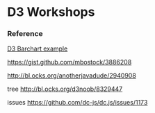 # D3 Workshops


### Reference
[D3 Barchart example ](https://bl.ocks.org/mbostock/3886394)

https://gist.github.com/mbostock/3886208

http://bl.ocks.org/anotherjavadude/2940908

tree
http://bl.ocks.org/d3noob/8329447

issues
https://github.com/dc-js/dc.js/issues/1173
